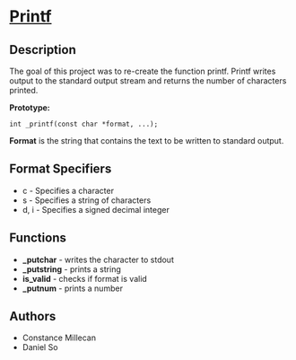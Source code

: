 # [Printf](./_printf.c)

## Description
The goal of this project was to re-create the function printf. Printf writes output to the standard output stream and returns the number of characters printed.

**Prototype:**
```
int _printf(const char *format, ...);
```
**Format** is the string that contains the text to be written to standard output.

## Format Specifiers
* c - Specifies a character
* s - Specifies a string of characters
* d, i - Specifies a signed decimal integer

## Functions
* **\_putchar** - writes the character to stdout
* **\_putstring** - prints a string
* **is\_valid** - checks if format is valid
* **\_putnum** - prints a number

## Authors
* Constance Millecan
* Daniel So
